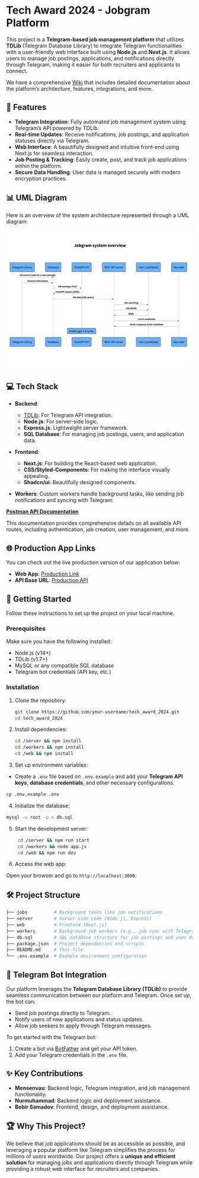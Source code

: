 # Tech Award 2024 - Jobgram Platform

This project is a **Telegram-based job management platform** that utilizes **TDLib** (Telegram Database Library) to integrate Telegram functionalities with a user-friendly web interface built using **Node.js** and **Next.js**. It allows users to manage job postings, applications, and notifications directly through Telegram, making it easier for both recruiters and applicants to connect.

We have a comprehensive [Wiki](https://github.com/mensenvau/tech_award_2024/wiki) that includes detailed documentation about the platform’s architecture, features, integrations, and more.

## 🌟 Features

-   **Telegram Integration**: Fully automated job management system using Telegram’s API powered by TDLib.
-   **Real-time Updates**: Receive notifications, job postings, and application statuses directly via Telegram.
-   **Web Interface**: A beautifully designed and intuitive front-end using Next.js for seamless interaction.
-   **Job Posting & Tracking**: Easily create, post, and track job applications within the platform.
-   **Secure Data Handling**: User data is managed securely with modern encryption practices.

## 📊 UML Diagram

Here is an overview of the system architecture represented through a UML diagram:

![UML Diagram](./jobs/jobgram%20diogram.png)

## 💻 Tech Stack

-   **Backend**:
    -   [TDLib](https://core.telegram.org/tdlib): For Telegram API integration.
    -   **Node.js**: For server-side logic.
    -   **Express.js**: Lightweight server framework.
    -   **SQL Database**: For managing job postings, users, and application data.
-   **Frontend**:

    -   **Next.js**: For building the React-based web application.
    -   **CSS/Styled-Components**: For making the interface visually appealing.
    -   **Shadcn/ui**: Beautifully designed components.

-   **Workers**: Custom workers handle background tasks, like sending job notifications and syncing with Telegram.

[**Postman API Documentation**](https://documenter.getpostman.com/view/36794346/2sAXqtbMJB)

This documentation provides comprehensive details on all available API routes, including authentication, job creation, user management, and more.

## 🌐 Production App Links

You can check out the live production version of our application below:

-   **Web App**: [Production Link](https://jobgram.menda.page/)
-   **API Base URL**: [Production API](https://api.menda.page/)

## 🚀 Getting Started

Follow these instructions to set up the project on your local machine.

### Prerequisites

Make sure you have the following installed:

-   Node.js (v14+)
-   TDLib (v1.7+)
-   MySQL or any compatible SQL database
-   Telegram bot credentials (API key, etc.)

### Installation

1. Clone the repository:

    ```bash
    git clone https://github.com/your-username/tech_award_2024.git
    cd tech_award_2024
    ```

2. Install dependencies:

    ```bash
    cd /server && npm install
    cd /workers && npm install
    cd /web && npm install
    ```

3. Set up environment variables:

-   Create a `.env` file based on `.env.example` and add your **Telegram API keys**, **database credentials**, and other necessary configurations.

```bash
cp .env.example .env
```

4. Initialize the database:

```bash
mysql -u root -p < db.sql
```

5. Start the development server:

    ```bash
     cd /server && npm run start
     cd /workers && node app.js
     cd /web && npm run dev
    ```

6. Access the web app:

Open your browser and go to `http://localhost:3000`.

## 🛠️ Project Structure

```bash
├── jobs          # Background tasks like job notifications
├── server        # Server-side code (Node.js, Express)
├── web           # Frontend (Next.js)
├── workers       # Background job workers (e.g., job sync with Telegram)
├── db.sql        # SQL database structure for job postings and user data
├── package.json  # Project dependencies and scripts
├── README.md     # This file
└── .env.example  # Example environment configuration
```

## 📱 Telegram Bot Integration

Our platform leverages the **Telegram Database Library (TDLib)** to provide seamless communication between our platform and Telegram. Once set up, the bot can:

-   Send job postings directly to Telegram.
-   Notify users of new applications and status updates.
-   Allow job seekers to apply through Telegram messages.

To get started with the Telegram bot:

1. Create a bot via [BotFather](https://core.telegram.org/bots#botfather) and get your API token.
2. Add your Telegram credentials in the `.env` file.

## ✨ Key Contributions

-   **Mensenvau**: Backend logic, Telegram integration, and job management functionality.
-   **Nurmuhammad**: Backend logic and deployment assistance.
-   **Bobir Samadov**: Frontend, design, and deployment assistance.

## 🏆 Why This Project?

We believe that job applications should be as accessible as possible, and leveraging a popular platform like Telegram simplifies the process for millions of users worldwide. Our project offers a **unique and efficient solution** for managing jobs and applications directly through Telegram while providing a robust web interface for recruiters and companies.
